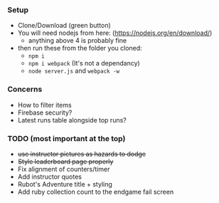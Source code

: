 ### Setup

* Clone/Download (green button)
* You will need nodejs from here: (https://nodejs.org/en/download/)
  * anything above 4 is probably fine
* then run these from the folder you cloned:
  * `npm i`
  * `npm i webpack` (It's not a dependancy)
  * `node server.js` and `webpack -w`

### Concerns

* How to filter items
* Firebase security?
* Latest runs table alongside top runs?

### TODO (most important at the top)

* ~~use instructor pictures as hazards to dodge~~
* ~~Style leaderboard page properly~~
* Fix alignment of counters/timer
* Add instructor quotes
* Rubot's Adventure title + styling
* Add ruby collection count to the endgame fail screen
